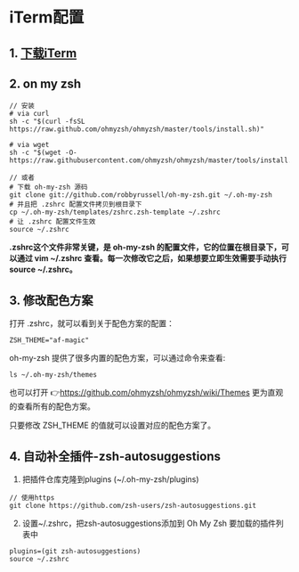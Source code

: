 # iTerm配置

## 1. [下载iTerm](https://iterm2.com/index.html)
## 2. on my zsh
```
// 安装
# via curl
sh -c "$(curl -fsSL https://raw.github.com/ohmyzsh/ohmyzsh/master/tools/install.sh)"

# via wget
sh -c "$(wget -O- https://raw.githubusercontent.com/ohmyzsh/ohmyzsh/master/tools/install.sh)"

// 或者
# 下载 oh-my-zsh 源码
git clone git://github.com/robbyrussell/oh-my-zsh.git ~/.oh-my-zsh
# 并且把 .zshrc 配置文件拷贝到根目录下
cp ~/.oh-my-zsh/templates/zshrc.zsh-template ~/.zshrc
# 让 .zshrc 配置文件生效
source ~/.zshrc

```
**.zshrc这个文件非常关键，是 oh-my-zsh 的配置文件，它的位置在根目录下，可以通过 vim ~/.zshrc 查看。每一次修改它之后，如果想要立即生效需要手动执行 source ~/.zshrc。**

## 3. 修改配色方案
打开 .zshrc，就可以看到关于配色方案的配置：
```
ZSH_THEME="af-magic"
```

oh-my-zsh 提供了很多内置的配色方案，可以通过命令来查看:
```
ls ~/.oh-my-zsh/themes
```
也可以打开 👉https://github.com/ohmyzsh/ohmyzsh/wiki/Themes 更为直观的查看所有的配色方案。

只要修改 ZSH_THEME 的值就可以设置对应的配色方案了。

## 4. 自动补全插件-zsh-autosuggestions

1. 把插件仓库克隆到plugins (~/.oh-my-zsh/plugins)
```
// 使用https
git clone https://github.com/zsh-users/zsh-autosuggestions.git
```
2. 设置~/.zshrc，把zsh-autosuggestions添加到 Oh My Zsh 要加载的插件列表中
```
plugins=(git zsh-autosuggestions)
source ~/.zshrc
```
